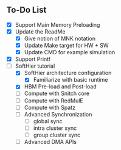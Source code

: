 ## To-Do List

- [x] Support Main Memory Preloading
- [x] Update the ReadMe
	- [x] Give notion of MNK notation
	- [x] Update Make target for HW + SW
	- [x] Update CMD for example simulation
- [x] Support Printf
- [ ] SoftHier tutorial
	- [x] SoftHier architecture configuration
		- [x] Familiarize with basic runtime
	- [x] HBM Pre-load and Post-load
	- [ ] Compute with Snitch core
	- [ ] Compute with RedMulE
	- [ ] Compute with Spatz
	- [ ] Advanced Synchronization
		- [ ] global sync
		- [ ] intra cluster sync
		- [ ] group cluster sync
	- [ ] Advanced DMA APIs